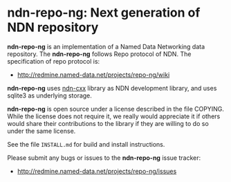 ndn-repo-ng: Next generation of NDN repository
==============================================

**ndn-repo-ng** is an implementation of a Named Data Networking data repository.  The
**ndn-repo-ng** follows Repo protocol of NDN. The specification of repo protocol is:

* http://redmine.named-data.net/projects/repo-ng/wiki

**ndn-repo-ng** uses [ndn-cxx](https://github.com/named-data/ndn-cxx) library as NDN
development library, and uses sqlite3 as underlying storage.

**ndn-repo-ng** is open source under a license described in the file COPYING.  While the
license does not require it, we really would appreciate it if others would share their
contributions to the library if they are willing to do so under the same license.

See the file `INSTALL.md` for build and install instructions.

Please submit any bugs or issues to the **ndn-repo-ng** issue tracker:

* http://redmine.named-data.net/projects/repo-ng/issues
